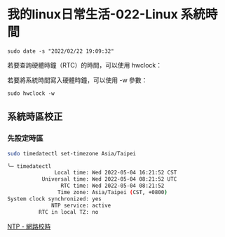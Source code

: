 # 我的linux日常生活-022-Linux 系統時間

```shell
sudo date -s "2022/02/22 19:09:32"
```

若要查詢硬體時鐘（RTC）的時間，可以使用 hwclock：

若要將系統時間寫入硬體時鐘，可以使用 -w 參數：

```shell
sudo hwclock -w
```

## 系統時區校正

### 先設定時區

```bash
sudo timedatectl set-timezone Asia/Taipei
```

```bash
╰─ timedatectl
               Local time: Wed 2022-05-04 16:21:52 CST
           Universal time: Wed 2022-05-04 08:21:52 UTC
                 RTC time: Wed 2022-05-04 08:21:52
                Time zone: Asia/Taipei (CST, +0800)
System clock synchronized: yes
              NTP service: active
          RTC in local TZ: no
```


[](https://blog.gtwang.org/linux/howto-set-date-time-from-linux-command-prompt/)

[NTP - 網路校時](http://note.drx.tw/2012/04/ntp-synchronize-time-with-network.html)